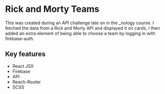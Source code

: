 # Rick and Morty Teams

This was created during an API challenge late on in the _nology course. I fetched the data from a Rick and Morty API and displayed it on cards, I then added an extra element of being able to choose a team by logging in with firebase-auth.

## Key features

- React JSX
- Firebase
- API
- Reach-Router
- SCSS
